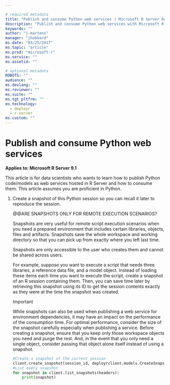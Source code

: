 ```yaml
---

# required metadata
title: "Publish and consume Python web services | Microsoft R Server Docs"
description: "Publish and consume Python web services with Microsoft R Server"
keywords: ""
author: "j-martens"
manager: "jhubbard"
ms.date: "03/25/2017"
ms.topic: "article"
ms.prod: "microsoft-r"
ms.service: ""
ms.assetid: ""

# optional metadata
ROBOTS: ""
audience: ""
ms.devlang: ""
ms.reviewer: ""
ms.suite: ""
ms.tgt_pltfrm: ""
ms.technology: 
  - deployr
  - r-server
ms.custom: ""
---
```


# Publish and consume Python web services

**Applies to:  Microsoft R Server 9.1**

This article is for data scientists who wants to learn how to publish Python code/models as web services hosted in R Server and how to consume them. This article assumes you are proficient in Python.


1. Create a snapshot of this Python session so you can recall it later to reproduce the session. 

   @@ARE SNAPSHOTS ONLY FOR REMOTE EXECUTION SCENARIOS?  

   Snapshots are very useful for remote script execution scenarios when you need a prepared environment that includes certain libraries, objects, files and artifacts. Snapshots save the whole workspace and working directory so that you can pick up from exactly where you left last time. 

   Snapshots are only accessible to the user who creates them and cannot be shared across users.

   For example, suppose you want to execute a script that needs three libraries, a reference data file, and a model object.  Instead of loading these items each time you want to execute the script, create a snapshot of an R session containing them. Then, you can save time later by retrieving this snapshot using its ID to get the session contents exactly as they were at the time the snapshot was created.

   > [!IMPORTANT] 
   > While snapshots can also be used when publishing a web service for environment dependencies, it may have an impact on the performance of the consumption time.  For optimal performance, consider the size of the snapshot carefully especially when publishing a service. Before creating a snapshot, ensure that you keep only those workspace objects you need and purge the rest.  And, in the event that you only need a single object, consider passing that object alone itself instead of using a snapshot.

   ```python
   #Create a snapshot of the current session
   client.create_snapshot(session_id, deployrclient.models.CreateSnapshotRequest("Iris Snapshot"), headers)
   #List every snapshot
   for snapshot in client.list_snapshots(headers):
       print(snapshot)
   ```
